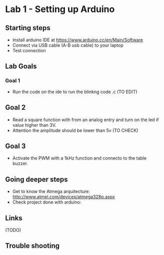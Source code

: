 # Lab 1 - Setting up Arduino


## Starting steps

* Install arduino IDE at  https://www.arduino.cc/en/Main/Software
* Connect via USB cable (A-B usb cable) to your laptop
* Test connection


## Lab Goals

### Goal 1
* Run the code on the ide to run the blinkng code .c (TO EDIT)

## Goal 2

* Read a square function with from an analog entry and turn on the led if value higher than 3V.
* Attention the amplitude should be lower than 5v (TO CHECK)

## Goal 3
* Activate the PWM with a 1kHz function and connecto to the table buzzer.


## Going deeper steps
* Get to know the Atmega arquitecture: http://www.atmel.com/devices/atmega328p.aspx
* Check project done with arduino: 

## Links

(TODO)


## Trouble shooting


